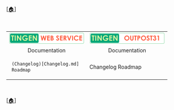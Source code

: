 <!-- u251008-->

[[🏠︎](/)]

<br/>

<div align="center">
 <table>
  <tr align="center">
   <td>
    <picture>
     <source media="(prefers-color-scheme: dark)" srcset="https://github.com/spectrum-health-systems/tingen-projects/blob/main/logos/tngnwsvc-dark-200x31.png">
     <source media="(prefers-color-scheme: light)" srcset="https://github.com/spectrum-health-systems/tingen-projects/blob/main/logos/tngnwsvc-light-200x31.png">
     <img alt="Fallback image description" src="https://github.com/spectrum-health-systems/tingen-projects/blob/main/logos/tngnwsvc-light-200x31.png">
    </picture>
   </td>
   <td>
    <a HREF="https://github.com/spectrum-health-systems/outpost31">
     <picture>
      <source media="(prefers-color-scheme: dark)" srcset="https://github.com/spectrum-health-systems/tingen-projects/blob/main/logos/tngnopto-dark-200x31.png">
      <source media="(prefers-color-scheme: light)" srcset="https://github.com/spectrum-health-systems/tingen-projects/blob/main/logos/tngnopto-light-200x31.png">
      <img alt="Fallback image description" src="https://github.com/spectrum-health-systems/tingen-projects/blob/main/logos/tngnopto-light-200x31.png">
     </picture>
    </a>
   </td>
  </tr>
  <tr>
   <td align="center">
    Documentation
   </td>
  <td align="center">
    Documentation
   </td>
  </tr>
  <tr>
   <td align="top" >

     (Changelog)[Changelog.md]
     Roadmap

   </td>
      <td align="top">
     Changelog
     Roadmap
   </td>
  </tr>
 </table>
</div>

<br/>

[[🏠︎](/)]
